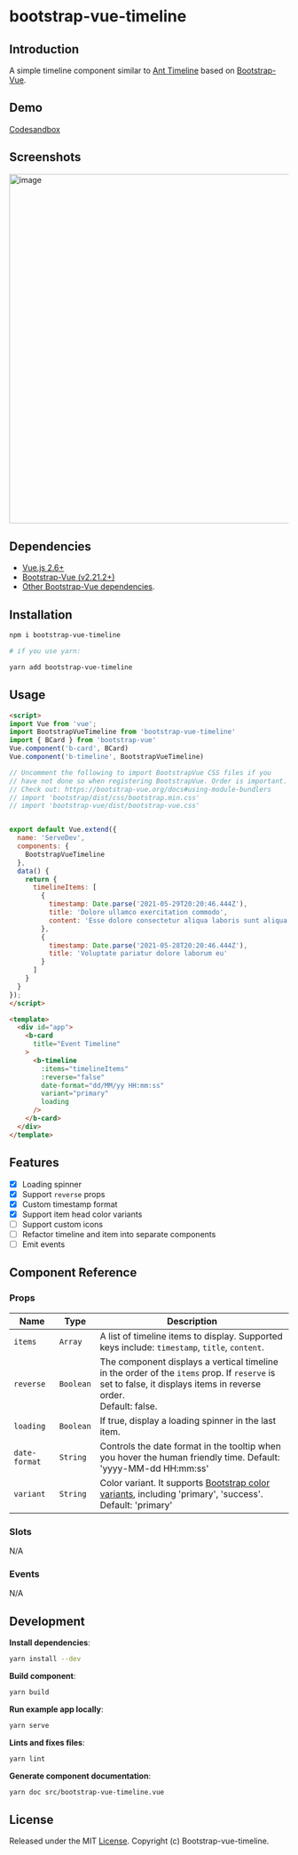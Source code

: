 # bootstrap-vue-timeline

## Introduction
A simple timeline component similar to [Ant Timeline](https://www.antdv.com/components/timeline/) based on [Bootstrap-Vue](https://bootstrap-vue.org/).

## Demo
[Codesandbox](https://codesandbox.io/s/sad-edison-8r7mh)

## Screenshots
<img width="629" alt="image" src="https://user-images.githubusercontent.com/2715151/121779292-eab99400-cb68-11eb-8a2f-02a5ea3d2bf1.png">

## Dependencies


* [Vue.js 2.6+](https://vuejs.org/2016/04/27/announcing-2.0/)
* [Bootstrap-Vue (v2.21.2+)](https://bootstrap-vue.org/)
* [Other Bootstrap-Vue dependencies](https://bootstrap-vue.org/docs).

## Installation

```bash
npm i bootstrap-vue-timeline

# if you use yarn:

yarn add bootstrap-vue-timeline
```

## Usage

```html
<script>
import Vue from 'vue';
import BootstrapVueTimeline from 'bootstrap-vue-timeline'
import { BCard } from 'bootstrap-vue'
Vue.component('b-card', BCard)
Vue.component('b-timeline', BootstrapVueTimeline)

// Uncomment the following to import BootstrapVue CSS files if you
// have not done so when registering BootstrapVue. Order is important.
// Check out: https://bootstrap-vue.org/docs#using-module-bundlers
// import 'bootstrap/dist/css/bootstrap.min.css'
// import 'bootstrap-vue/dist/bootstrap-vue.css'


export default Vue.extend({
  name: 'ServeDev',
  components: {
    BootstrapVueTimeline
  },
  data() {
    return {
      timelineItems: [
        {
          timestamp: Date.parse('2021-05-29T20:20:46.444Z'),
          title: 'Dolore ullamco exercitation commodo',
          content: 'Esse dolore consectetur aliqua laboris sunt aliqua do non.'
        },
        {
          timestamp: Date.parse('2021-05-28T20:20:46.444Z'),
          title: 'Voluptate pariatur dolore laborum eu'
        }
      ]
    }
  }
});
</script>

<template>
  <div id="app">
    <b-card
      title="Event Timeline"
    >
      <b-timeline
        :items="timelineItems"
        :reverse="false"
        date-format="dd/MM/yy HH:mm:ss"
        variant="primary"
        loading
      />
    </b-card>
  </div>
</template>
```

## Features
- [x] Loading spinner
- [x] Support `reverse` props
- [x] Custom timestamp format
- [x] Support item head color variants
- [ ] Support custom icons
- [ ] Refactor timeline and item into separate components
- [ ] Emit events

## Component Reference
### Props

| Name          | Type      | Description                                                                                                                                                                                              |
| ------------- | --------- | -------------------------------------------------------------------------------------------------------------------------------------------------------------------------------------------------------- |
| `items`       | `Array`   | A list of timeline items to display. Supported keys include: `timestamp`, `title`, `content`.                                                                                                            |
| `reverse`     | `Boolean` | The component displays a vertical timeline in the order of the `items` prop. If `reserve` is set to false, it displays items in reverse order.<br/> Default: false.                                      |
| `loading`     | `Boolean` | If true, display a loading spinner in the last item.                                                                                                                                                     |
| `date-format` | `String`  | Controls the date format in the tooltip when you hover the human friendly time.  Default: 'yyyy-MM-dd HH:mm:ss'                                                                                          |
| `variant`     | `String`  | Color variant. It supports [Bootstrap color variants](https://bootstrap-vue.org/docs/reference/color-variants#color-variants-and-css-class-mapping), including 'primary', 'success'.  Default: 'primary' |
### Slots
N/A
### Events
N/A

## Development

**Install dependencies**:
```bash
yarn install --dev
```

**Build component**:
```bash
yarn build
```

**Run example app locally**:
```bash
yarn serve
```

**Lints and fixes files**:
```bash
yarn lint
```

**Generate component documentation**:
```bash
yarn doc src/bootstrap-vue-timeline.vue
```

## License

Released under the MIT [License](./LICENSE). Copyright (c) Bootstrap-vue-timeline.
